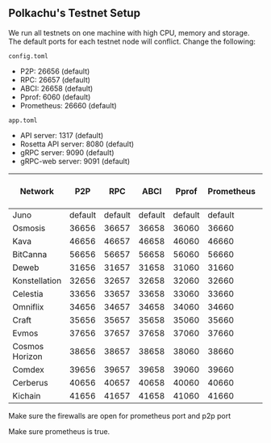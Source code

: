 ## Polkachu's Testnet Setup

We run all testnets on one machine with high CPU, memory and storage. The default ports for each testnet node will conflict. Change the following:

`config.toml`

- P2P: 26656 (default)
- RPC: 26657 (default)
- ABCI: 26658 (default)
- Pprof: 6060 (default)
- Prometheus: 26660 (default)

`app.toml`

- API server: 1317 (default)
- Rosetta API server: 8080 (default)
- gRPC server: 9090 (default)
- gRPC-web server: 9091 (default)

| Network        | P2P     | RPC     | ABCI    | Pprof   | Prometheus | API server | Rosetta API | gRPC server | gRPC-web server |
| -------------- | ------- | ------- | ------- | ------- | ---------- | ---------- | ----------- | ----------- | --------------- |
| Juno           | default | default | default | default | default    | default    | default     | default     | default         |
| Osmosis        | 36656   | 36657   | 36658   | 36060   | 36660      | 31317      | 38080       | 39090       | 39091           |
| Kava           | 46656   | 46657   | 46658   | 46060   | 46660      | 41317      | 48080       | 49090       | 49091           |
| BitCanna       | 56656   | 56657   | 56658   | 56060   | 56660      | 51317      | 58080       | 59090       | 59091           |
| Deweb          | 31656   | 31657   | 31658   | 31060   | 31660      | 31317      | 31080       | 31090       | 31091           |
| Konstellation  | 32656   | 32657   | 32658   | 32060   | 32660      | 32317      | NA          | 32090       | 32091           |
| Celestia       | 33656   | 33657   | 33658   | 33060   | 33660      | 33317      | 33080       | 33090       | 33091           |
| Omniflix       | 34656   | 34657   | 34658   | 34060   | 34660      | 34317      | 34080       | 34090       | 34091           |
| Craft          | 35656   | 35657   | 35658   | 35060   | 35660      | 35317      | 35080       | 35090       | 35091           |
| Evmos          | 37656   | 37657   | 37658   | 37060   | 37660      | 37317      | 37080       | 37090       | 37091           |
| Cosmos Horizon | 38656   | 38657   | 38658   | 38060   | 38660      | 38317      | 38080       | 38090       | 38091           |
| Comdex         | 39656   | 39657   | 39658   | 39060   | 39660      | 39317      | 39080       | 39099       | 39098           |
| Cerberus       | 40656   | 40657   | 40658   | 40060   | 40660      | 40317      | 40080       | 40099       | 40098           |
| Kichain        | 41656   | 41657   | 41658   | 41060   | 41660      | 41317      | 41080       | 41099       | 41098           |

Make sure the firewalls are open for prometheus port and p2p port

Make sure prometheus is true.

